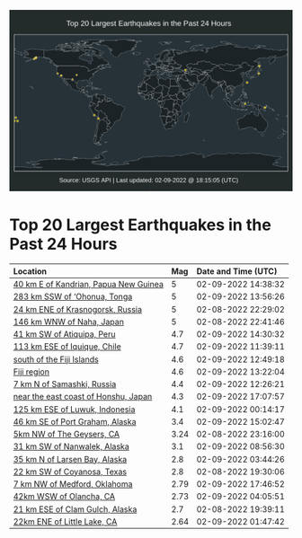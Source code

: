 ![Map](./map.png)

# Top 20 Largest Earthquakes in the Past 24 Hours

| Location | Mag | Date and Time (UTC) |
|:---|:---|:---|
| [40 km E of Kandrian, Papua New Guinea](https://earthquake.usgs.gov/earthquakes/eventpage/us7000gjch) | 5 | 02-09-2022 14:38:32 |
| [283 km SSW of ‘Ohonua, Tonga](https://earthquake.usgs.gov/earthquakes/eventpage/us7000gjca) | 5 | 02-09-2022 13:56:26 |
| [24 km ENE of Krasnogorsk, Russia](https://earthquake.usgs.gov/earthquakes/eventpage/us7000gj7i) | 5 | 02-08-2022 22:29:02 |
| [146 km WNW of Naha, Japan](https://earthquake.usgs.gov/earthquakes/eventpage/us7000gj7l) | 5 | 02-08-2022 22:41:46 |
| [41 km SW of Atiquipa, Peru](https://earthquake.usgs.gov/earthquakes/eventpage/us7000gjc8) | 4.7 | 02-09-2022 14:30:32 |
| [113 km ESE of Iquique, Chile](https://earthquake.usgs.gov/earthquakes/eventpage/us7000gjb8) | 4.7 | 02-09-2022 11:39:11 |
| [south of the Fiji Islands](https://earthquake.usgs.gov/earthquakes/eventpage/us7000gjby) | 4.6 | 02-09-2022 12:49:18 |
| [Fiji region](https://earthquake.usgs.gov/earthquakes/eventpage/us7000gjc2) | 4.6 | 02-09-2022 13:22:04 |
| [7 km N of Samashki, Russia](https://earthquake.usgs.gov/earthquakes/eventpage/us7000gjbv) | 4.4 | 02-09-2022 12:26:21 |
| [near the east coast of Honshu, Japan](https://earthquake.usgs.gov/earthquakes/eventpage/us7000gjes) | 4.3 | 02-09-2022 17:07:57 |
| [125 km ESE of Luwuk, Indonesia](https://earthquake.usgs.gov/earthquakes/eventpage/us7000gj81) | 4.1 | 02-09-2022 00:14:17 |
| [46 km SE of Port Graham, Alaska](https://earthquake.usgs.gov/earthquakes/eventpage/ak0221uefwtr) | 3.4 | 02-09-2022 15:02:47 |
| [5km NW of The Geysers, CA](https://earthquake.usgs.gov/earthquakes/eventpage/nc73690166) | 3.24 | 02-08-2022 23:16:00 |
| [31 km SW of Nanwalek, Alaska](https://earthquake.usgs.gov/earthquakes/eventpage/ak0221ualez8) | 3.1 | 02-09-2022 08:56:30 |
| [35 km N of Larsen Bay, Alaska](https://earthquake.usgs.gov/earthquakes/eventpage/ak0221u7jo2j) | 2.8 | 02-09-2022 03:44:26 |
| [22 km SW of Coyanosa, Texas](https://earthquake.usgs.gov/earthquakes/eventpage/tx2022csxs) | 2.8 | 02-08-2022 19:30:06 |
| [7 km NW of Medford, Oklahoma](https://earthquake.usgs.gov/earthquakes/eventpage/ok2022cupv) | 2.79 | 02-09-2022 17:46:52 |
| [42km WSW of Olancha, CA](https://earthquake.usgs.gov/earthquakes/eventpage/ci40180600) | 2.73 | 02-09-2022 04:05:51 |
| [21 km ESE of Clam Gulch, Alaska](https://earthquake.usgs.gov/earthquakes/eventpage/ak0221sti5jq) | 2.7 | 02-08-2022 19:39:11 |
| [22km ENE of Little Lake, CA](https://earthquake.usgs.gov/earthquakes/eventpage/ci40180552) | 2.64 | 02-09-2022 01:47:42 |
